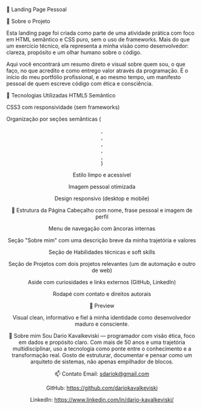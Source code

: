 🚀 Landing Page Pessoal 

🎯 Sobre o Projeto

Esta landing page foi criada como parte de uma atividade prática com foco em HTML semântico e CSS puro, sem o uso de frameworks. Mais do que um exercício técnico, ela representa a minha visão como desenvolvedor: clareza, propósito e um olhar humano sobre o código.

Aqui você encontrará um resumo direto e visual sobre quem sou, o que faço, no que acredito e como entrego valor através da programação. É o início do meu portfólio profissional, e ao mesmo tempo, um manifesto pessoal de quem escreve código com ética e consciência.

🧩 Tecnologias Utilizadas
HTML5 Semântico

CSS3 com responsividade (sem frameworks)

Organização por seções semânticas (<header>, <main>, <section>, <article>, <aside>, <footer>)

Estilo limpo e acessível

Imagem pessoal otimizada

Design responsivo (desktop e mobile)

🔎 Estrutura da Página
Cabeçalho com nome, frase pessoal e imagem de perfil

Menu de navegação com âncoras internas

Seção "Sobre mim" com uma descrição breve da minha trajetória e valores

Seção de Habilidades técnicas e soft skills

Seção de Projetos com dois projetos relevantes (um de automação e outro de web)

Aside com curiosidades e links externos (GitHub, LinkedIn)

Rodapé com contato e direitos autorais

📸 Preview

Visual clean, informativo e fiel à minha identidade como desenvolvedor maduro e consciente.

👤 Sobre mim
Sou Dario Kavalkeviski — programador com visão ética, foco em dados e propósito claro. Com mais de 50 anos e uma trajetória multidisciplinar, uso a tecnologia como ponte entre o conhecimento e a transformação real. Gosto de estruturar, documentar e pensar como um arquiteto de sistemas, não apenas empilhador de blocos.

📫 Contato
Email: sdariok@gmail.com

GitHub: https://github.com/dariokavalkeviski

LinkedIn: https://www.linkedin.com/in/dario-kavalkeviski/
